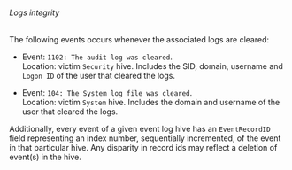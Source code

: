###### Logs integrity

The following events occurs whenever the associated logs are cleared:

  - Event: `1102: The audit log was cleared`. <br/>
    Location: victim `Security` hive.
    Includes the SID, domain, username and `Logon ID` of the user that cleared
    the logs.

  - Event: `104: The System log file was cleared`. <br/>
    Location: victim `System` hive.
    Includes the domain and username of the user that cleared the logs.

Additionally, every event of a given event log hive has an `EventRecordID`
field representing an index number, sequentially incremented, of the event in
that particular hive. Any disparity in record ids may reflect a deletion of
event(s) in the hive.
